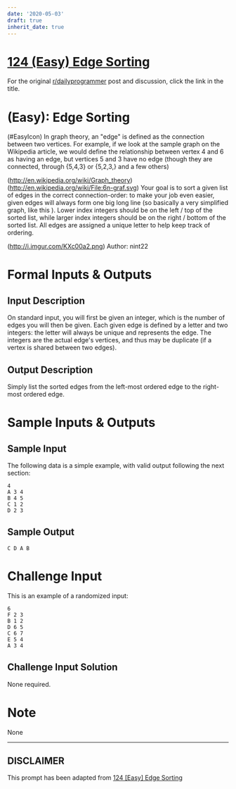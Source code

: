 ```yaml
---
date: '2020-05-03'
draft: true
inherit_date: true
---
```


# [124 (Easy) Edge Sorting](https://www.reddit.com/r/dailyprogrammer/comments/1dsyrk/050613_challenge_124_easy_edge_sorting/)

For the original [r/dailyprogrammer](https://www.reddit.com/r/dailyprogrammer/) post and discussion, click the link in the title.

#  (Easy): Edge Sorting
(#EasyIcon)
In graph theory, an "edge" is defined as the connection between two vertices. For example, if we look at the sample graph on the Wikipedia article, we would define the relationship between vertex 4 and 6 as having an edge, but vertices 5 and 3 have no edge (though they are connected, through {5,4,3} or {5,2,3,} and a few others)

(http://en.wikipedia.org/wiki/Graph_theory)
(http://en.wikipedia.org/wiki/File:6n-graf.svg)
Your goal is to sort a given list of edges in the correct connection-order: to make your job even easier, given edges will always form one big long line (so basically a very simplified graph, like this ). Lower index integers should be on the left / top of the sorted list, while larger index integers should be on the right / bottom of the sorted list. All edges are assigned a unique letter to help keep track of ordering.

(http://i.imgur.com/KXc00a2.png)
Author: nint22

# Formal Inputs & Outputs
## Input Description
On standard input, you will first be given an integer, which is the number of edges you will then be given. Each given edge is defined by a letter and two integers: the letter will always be unique and represents the edge. The integers are the actual edge's vertices, and thus may be duplicate (if a vertex is shared between two edges).

## Output Description
Simply list the sorted edges from the left-most ordered edge to the right-most ordered edge.

# Sample Inputs & Outputs
## Sample Input
The following data is a simple example, with valid output following the next section:


```
4
A 3 4
B 4 5
C 1 2
D 2 3
```
## Sample Output

```
C D A B
```
# Challenge Input
This is an example of a randomized input:


```
6
F 2 3
B 1 2
D 6 5
C 6 7
E 5 4
A 3 4
```
## Challenge Input Solution
None required.

# Note
None


----
## **DISCLAIMER**
This prompt has been adapted from [124 [Easy] Edge Sorting](https://www.reddit.com/r/dailyprogrammer/comments/1dsyrk/050613_challenge_124_easy_edge_sorting/
)

